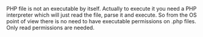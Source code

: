 PHP file is not an executable by itself. Actually to execute it you need a PHP interpreter which will just read the file, parse it and execute. So from the OS point of view there is no need to have executable permissions on .php files. Only read permissions are needed.

